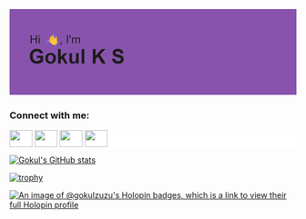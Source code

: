 [![MasterHead](header.png)]()

 <h3 align="left">Connect with me:</h3>
 <p align="left" style="background: white;">
  <a href="https://twitter.com/GokulZuzumaki" target="blank"><img align="center" src="https://cdn.jsdelivr.net/npm/simple-icons@3.0.1/icons/twitter.svg" alt="" height="30" width="40" /></a>
  <a href="https://www.linkedin.com/in/gokul-ks-243735207/" target="blank"><img align="center" src="https://cdn.jsdelivr.net/npm/simple-icons@3.0.1/icons/linkedin.svg" alt="" height="30" width="40" /></a>
  <a href="https://www.instagram.com/gokul_uzumaki/" target="blank"><img align="center" src="https://cdn.jsdelivr.net/npm/simple-icons@3.0.1/icons/instagram.svg" alt="" height="30" width="40" /></a>
  <a href="your link" target="blank"><img align="center" src="https://cdn.jsdelivr.net/npm/simple-icons@3.0.1/icons/youtube.svg" alt="" height="30" width="40" /></a>
 </p>


[![Gokul's GitHub stats](https://github-readme-stats.vercel.app/api?username=Gokul-Ks&show_icons=true&theme=radical)](https://github.com/Gokul-Ks/github-readme-stats)

[![trophy](https://github-profile-trophy.vercel.app/?username=Gokul-Ks&theme=tokyonight)](https://github.com/Gokul-Ks/github-profile-trophy)

[![An image of @gokulzuzu's Holopin badges, which is a link to view their full Holopin profile](https://holopin.me/gokulzuzu)](https://holopin.io/@gokulzuzu)


<!-- BLOG-POST-LIST:START --><!-- BLOG-POST-LIST:END -->
